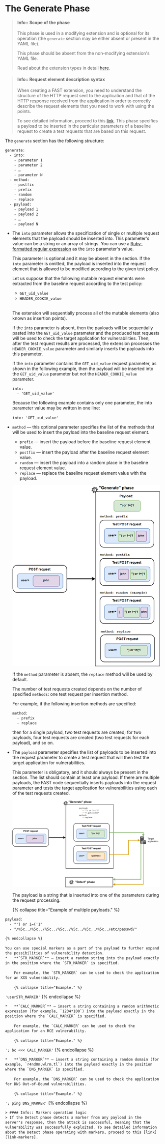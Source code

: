 [link-points]:          points/intro.md
[link-ruby-regexp]:     http://ruby-doc.org/core-2.6.1/doc/regexp_rdoc.html
[link-logic]:           logic.md
[link-markers]:         detect/markers.md
[link-ext-logic]:       logic.md

[img-generate-methods]:     ../../images/dsl/en/phases/generate-methods.png
[img-generate-payload]:     ../../images/dsl/en/phases/generate-payload.png

#  The Generate Phase

<!-- -->
>   #### Info:: Scope of the phase
>   
>   This phase is used in a modifying extension and is optional for its operation (the `generate` section may be either absent or present in the YAML file).
>   
>   This phase should be absent from the non-modifying extension's YAML file.
>
>   Read about the extension types in detail [here][link-ext-logic].

 > #### Info::  Request element description syntax
> When creating a FAST extension, you need to understand the structure of the HTTP request sent to the application and that of the HTTP response received from the application in order to correctly describe the request elements that you need to work with using the points. 
> 
> To see detailed information, proceed to this [link][link-points].
 This phase specifies a payload to be inserted in the particular parameters of a baseline request to create a test requests that are based on this request.

The `generate` section has the following structure:

```
generate:
  - into:
    - parameter 1
    - parameter 2
    - …
    - parameter N
  - method:
    - postfix
    - prefix
    - random
    - replace
  - payload:
    - payload 1
    - payload 2
    - …
    - payload N
```

*   The `into` parameter allows the specification of single or multiple request elements that the payload should be inserted into. This parameter's value can be a string or an array of strings. You can use a [Ruby-formatted regular expression][link-ruby-regexp] as the `into` parameter's value.
    
    This parameter is optional and it may be absent in the section. If the `into` parameter is omitted, the payload is inserted into the request element that is allowed to be modified according to the given test policy.
    
    Let us suppose that the following mutable request elements were extracted from the baseline request according to the test policy:
    *   `GET_uid_value`
    *   `HEADER_COOKIE_value`
<br><br>
    
    The extension will sequentially process all of the mutable elements (also known as insertion points). 
    
    If the `into` parameter is absent, then the payloads will be sequentially pasted into the `GET_uid_value` parameter and the produced test requests will be used to check the target application for vulnerabilities. Then, after the test request results are processed, the extension processes the `HEADER_COOKIE_value` parameter and similarly inserts the payloads into this parameter.
    
    If the `into` parameter contains the `GET_uid_value` request parameter, as shown in the following example, then the payload will be inserted into the `GET_uid_value` parameter but not the `HEADER_COOKIE_value` parameter.
    
    ```
    into: 
      - 'GET_uid_value'
    ```
    Because the following example contains only one parameter, the into parameter value may be written in one line:
    
    `into: 'GET_uid_value'`

*   `method` — this optional parameter specifies the list of the methods that will be used to insert the payload into the baseline request element. 
    *   `prefix` — insert the payload before the baseline request element value.
    *   `postfix` — insert the payload after the baseline request element value.
    *   `random` — insert the payload into a random place in the baseline request element value.
    *   `replace` — replace the baseline request element value with the payload.
    
    ![Payload insertion methods][img-generate-methods]
    
    If the `method` parameter is absent, the `replace` method will be used by default.
    
    The number of test requests created depends on the number of specified `methods`: one test request per insertion method.
    
    For example, if the following insertion methods are specified:
    
    ```
    method:
      - prefix
      - replace
    ```
    
    then for a single payload, two test requests are created; for two payloads, four test requests are created (two test requests for each payload), and so on.

*   The `payload` parameter specifies the list of payloads to be inserted into the request parameter to create a test request that will then test the target application for vulnerabilities.
    
    This parameter is obligatory, and it should always be present in the section. The list should contain at least one payload. If there are multiple payloads, the FAST node sequentially inserts payloads into the request parameter and tests the target application for vulnerabilities using each of the test requests created.
    
    ![Payload generation][img-generate-payload]
    
    The payload is a string that is inserted into one of the parameters during the request processing.
    
    {% collapse title="Example of multiple payloads." %}
```
payload:
  - "') or 1=('1"
  - "/%5c../%5c../%5c../%5c../%5c../%5c../%5c../etc/passwd/"
```
    {% endcollapse %}
    
    You can use special markers as a part of the payload to further expand the possibilities of vulnerability detection.
    *   **`STR_MARKER`** — insert a random string into the payload exactly in the position where the `STR_MARKER` is specified. 
        
        For example, the `STR_MARKER` can be used to check the application for an XXS vulnerability.
        
        {% collapse title="Example." %}
`'userSTR_MARKER'`
        {% endcollapse %}
    
    *   **`CALC_MARKER`** — insert a string containing a random arithmetic expression (for example, `1234*100`) into the payload exactly in the position where the `CALC_MARKER` is specified.
        
        For example, the `CALC_MARKER` can be used to check the application for an RCE vulnerability.
        
        {% collapse title="Example." %}
`'; bc <<< CALC_MARKER'`
        {% endcollapse %}
    
    *   **`DNS_MARKER`** — insert a string containing a random domain (for example, `r4nd0m.wlrm.tl`) into the payload exactly in the position where the `DNS_MARKER` is specified.
        
        For example, the `DNS_MARKER` can be used to check the application for DNS Out-of-Bound vulnerabilities.

        {% collapse title="Example." %}
`'; ping DNS_MARKER'`
    {% endcollapse %}
    
    > #### Info:: Markers operation logic
    > If the Detect phase detects a marker from any payload in the server's response, then the attack is successful, meaning that the vulnerability was successfully exploited. To see detailed information about the Detect phase operating with markers, proceed to this [link][link-markers].